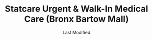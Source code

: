 ---
layout: location-page
date: Last Modified
description: "Local COVID-19 testing is available at Statcare Urgent & Walk-In Medical Care (Bronx Bartow Mall) in The Bronx, New York, USA."
permalink: "locations/new-york/the-bronx/statcare-urgent-and-walk-in-medical-care-bronx-bartow-mall/"
tags:
  - locations
  - new-york
title: Statcare Urgent & Walk-In Medical Care (Bronx Bartow Mall)
uniqueName: statcare-urgent-and-walk-in-medical-care-bronx-bartow-mall
state: New York
stateAbbr: NY
hood: "Bronx"
address: "2036A Bartow Ave"
city: "The Bronx"
zip: "10475"
zipsNearby: "07675 07677 07885 07981 07999 08888 08889 07095 07481 10451 10452 10453 10454 10455 10456 10457 10458 10459 10460 10461 10462 10463 10464 10465 10466 10467 10468 10469 10470 10471 10472 10473 10474 10475 10499 10001 10002 10003 10004 10005 10006 10007 10008 10009 10010 10011 10012 10013 10014 10016 10017 10018 10019 10020 10021 10022 10023 10024 10025 10026 10027 10028 10029 10030 10031 10032 10033 10034 06401 06403 06801 06404 06601 06602 06604 06605 06606 06607 06608 06610 06611 06612 06614 06615 06650 06673 06699 06752 06804 06807 06810 06811 06812 06813 06814 06816 06817 06820 06418 06824 06825 06828 06755 06829 06838 06830 06831 06836 06440 06762 06460 06461 06468 06770 06840 06501 06502 06503 06504 06505 06506 06507 06508 06509 06510 06511 06512 06513 06515 06516 06519 06520 06521 06524 06525 06530 06531 06532 06533 06534 06535 06536 06537 06538 06540 06776 06470 06482 06850 06851 06852 06853 06854 06855 06856 06857 06858 06859 06860 06870 06477 06875 06876 06877 06879 06878 06783 06478 06483 06484 06784 06487 06488 06890 06901 06902 06903 06904 06905 06906 06907 06910 06911 06912 06913 06914 06920 06921 06922 06925 06926 06927 06928 06491 06880 06881 06883 06888 06889 06896 06897 06798 07820 07401 07620 07821 08801 08802 07822 07001 07920 07939 07002 07921 07621 07922 07924 07825 07003 07403 07005 08805 07826 07827 07890 08807 07926 07828 07405 07829 07004 07006 07007 07830 07008 07009 07927 07831 07928 07930 07010 07011 07012 07013 07014 07015 08809 07624 07016 07626 08810 07833 07627 07834 07801 07802 07803 07806 07869 07628 08812 08816 07936 07017 07018 07019 07020 08817 08818 08820 08837 08899 07201 07202 07203 07204 07205 07206 07207 07208 07407 07630 07631 07632 07021 07410 07022 07023 07931 08821 07836 08822 07932 07024 07416 07417 08823 07026 07027 07933 07934 07837 08826 07028 07418 07838 07839 07935 07601 07602 07603 07604 07605 07606 07607 07608 07699 07840 07419 08827 07640 07029 07420 07641 08828 07421 07842 08829 07422 08844 07642 07676 07030 07423 07843 07844 07845 08830 08831 07097 07302 07303 07304 07305 07306 07307 07308 07310 07311 07395 07399 07846 07031 07032 07099 08832 08824 07033 07847 07848 07034 07849 07850 07851 08833 07852 07938 07035 07036 07424 07643 07039 07644 07853 07428 07940 07430 07495 08835 07040 08836 07945 08840 08846 07855 07432 07041 07946 08850 08852 07042 07043 07044 07645 07045 07950 07960 07961 07962 07963 07046 07856 07970 08853 07857 07101 07102 07103 07104 07105 07106 07107 07108 07109 07110 07111 07112 07114 07175 07184 07188 07189 07191 07192 07193 07195 07198 07199 08901 08902 08903 08904 08905 08906 08933 08989 07435 07646 07974 07860 07976 07047 07647 07648 07436 07438 07439 08857 08858 07649 07050 07051 07052 07863 07650 07652 07653 07656 08859 07054 07055 07057 07501 07502 07503 07504 07505 07506 07507 07508 07509 07510 07511 07512 07513 07514 07522 07524 07533 07538 07543 07544 07977 07440 08861 08862 08863 07058 08854 08855 08867 07059 07060 07061 07062 07063 07069 07978 07442 07444 07865 07064 07979 08868 07065 07066 07067 07446 08869 08870 07657 07660 07450 07451 07452 07456 07457 07661 07662 07663 07866 07068 07070 07071 07072 07073 07074 07075 07458 08871 08872 07870 07076 07094 07096 07077 07078 08873 08875 08890 08876 08879 08880 07079 07080 08882 07871 08884 07081 07874 08885 07875 07980 07460 07876 07901 07902 07461 07877 07878 07666 07670 08887 07082 07879 07083 07086 07087 07088 07462 07880 07463 07881 07465 07882 07470 07474 07090 07091 07092 07480 07093 10035 10036 10037 10038 10039 10040 10041 10043 10044 10045 10055 10060 10065 10069 10075 10080 10081 10087 10090 10095 10101 10102 10103 10104 10105 10106 10107 10108 10109 10110 10111 10112 10113 10114 10115 10116 10117 10118 10119 10120 10121 10122 10123 10124 10125 10126 10128 10129 10130 10131 10132 10133 10138 10150 10151 10152 10153 10154 10155 10156 10157 10158 10159 10160 10161 10162 10163 10164 10165 10166 10167 10168 10169 10170 10171 10172 10173 10174 10175 10176 10177 10178 10179 10185 10199 10203 10211 10212 10213 10242 10249 10256 10257 10258 10259 10260 10261 10265 10268 10269 10270 10271 10272 10273 10274 10275 10276 10277 10278 10279 10280 10281 10282 10285 10286 10292 10501 10502 10503 10504 10505 12508 10911 10506 10507 10912 12510 10913 12721 10914 10509 10510 10511 10915 12722 10916 10512 12511 10917 10514 12512 10918 10919 12515 10516 10920 12518 12520 10517 10518 10519 10520 10521 12729 10522 10523 12524 10921 10922 12525 10923 10524 12527 10526 10924 10527 10925 10926 10528 10530 10927 10532 12528 10928 10930 10931 12531 12533 10932 12537 12746 10533 10535 10933 10536 12540 10537 10538 10540 10541 10542 10543 12542 10545 12543 10940 10941 12555 10546 12547 12548 10547 10949 10950 10952 12549 10548 10953 10549 10550 10551 10552 10553 10954 12550 12551 12552 12553 10956 10958 10959 10801 10802 10803 10804 10805 10560 10960 10962 10562 10963 10964 12563 12564 10965 10566 10567 10968 12566 10969 12568 10570 10970 10573 12771 12785 12601 12602 12603 12604 12570 10576 10577 10578 10579 12575 10580 12577 10583 10587 10588 10973 10974 10589 10910 10975 10590 10976 12780 10977 10979 10980 12582 10901 10981 12781 10982 10983 10591 10984 10985 10594 10986 10987 10988 12584 10595 10989 12585 10596 10597 12586 12588 12589 12590 10990 10992 10993 10994 10996 10997 10998 10601 10602 10603 10604 10605 10606 10607 10610 12594 12790 10701 10702 10703 10704 10705 10706 10707 10708 10709 10710 10598 11201 11202 11203 11204 11205 11206 11207 11208 11209 11210 11211 11212 11213 11214 11215 11216 11217 11218 11219 11220 11221 11222 11223 11224 11225 11226 11228 11229 11230 11231 11232 11233 11234 11235 11236 11237 11238 11239 11241 11242 11243 11245 11247 11249 11251 11252 11256 11096 11690 11691 11692 11693 11694 11695 11697 11001 11002 11003 11004 11005 11351 11352 11354 11355 11356 11357 11358 11359 11360 11361 11362 11363 11364 11365 11366 11367 11368 11369 11370 11371 11372 11373 11374 11375 11377 11378 11379 11380 11381 11385 11386 11390 11010 11020 11021 11022 11023 11024 11026 11027 11405 11411 11412 11413 11414 11415 11416 11417 11418 11419 11420 11421 11422 11423 11424 11425 11426 11427 11428 11429 11430 11431 11432 11433 11434 11435 11436 11439 11451 11499 11101 11102 11103 11104 11105 11106 11109 11120 11030 11040 11042 11050 11051 11052 11053 11054 11055 10301 10302 10303 10304 10305 10306 10307 10308 10309 10310 10311 10312 10313 10314 11507 11701 11509 11702 11703 11704 11707 11510 11705 11706 11709 11710 11713 11714 11715 11716 11717 11718 11719 11933 11514 11516 11720 11934 11721 11722 11749 11760 11724 11725 11726 11727 11729 11730 11554 11940 11731 11732 11941 11518 11733 11735 11736 11737 11738 11520 11530 11531 11535 11599 11542 11545 11547 11739 11740 11548 11549 11550 11551 11557 11801 11802 11803 11804 11815 11819 11854 11741 00501 00544 11742 11743 11746 11747 11775 11558 11751 11752 11753 11853 11754 11755 11559 11756 11757 11560 11561 11563 11565 11949 11758 11762 11950 11951 11763 11566 11953 11764 11765 11501 11955 11766 11767 11768 11769 11770 11771 11772 11569 11776 11777 11961 11570 11571 11572 11778 11779 11575 11576 11577 11780 11782 11579 11783 11784 11967 11786 11787 11788 11789 11790 11794 11773 11791 11553 11555 11556 11973 11580 11581 11582 11792 11793 11568 11590 11552 11795 11796 11596 11797 11598 11798 11980 07710 07711 08501 08720 07712 07716 07717 07718 08502 07715 07719 08504 07720 08723 08724 08730 08510 08526 07721 07722 08512 08514 07723 07724 07799 07726 07727 07728 07730 07732 08520 07733 08525 07731 08527 07734 07735 08528 08733 08701 08735 07737 07738 07739 07740 08736 08738 07746 07747 07748 07750 07751 07752 07753 07754 08739 07755 07756 07757 08534 08535 08536 08742 07758 08540 08541 08542 08543 08544 08550 07701 07702 07703 07704 07709 08551 08553 08555 07760 08750 08558 07762 07763 07764 07765 08561 18324 18328 18336 18337 18340 06497 06832 06842 07182 07194 07309 07477 07983 08922 08988 10015 10046 10047 10048 10072 10079 10082 10094 10096 10098 10099 10149 10184 10196 10197 10557 10558 10571 10572 10943 11025 11041 11043 11044 11099 11240 11244 11248 11254 11255 11536 11592 11594 11595 11597 11708 11750 11774 11855" 
mapUrl: "http://maps.apple.com/?q=Statcare+Urgent+and+Walk-In+Medical+Care+Bronx+Bartow+Mall&address=2036A+Bartow+Ave,The+Bronx,New+York,10475"
locationType: Walk-in
phone: "917-310-3371"
website: "https://www.statcarewalkin.com/covid-19-testing-near-me-bronx-10475-ny-coronavirus-cost-test-available/"
onlineBooking: true
closed: undefined
closedUpdate: April 22nd, 2020
notes: "By appointment only. Prioritizes health care workers. Prioritizes first responders. Requires phone screen."
days: Weekdays
hours: 9AM-7:30AM
altDays: Weekends
altHours: 9AM-5PM
ctaMessage: Schedule a test
ctaUrl: "https://www.statcarewalkin.com/covid-19-testing-near-me-bronx-10475-ny-coronavirus-cost-test-available/"
---